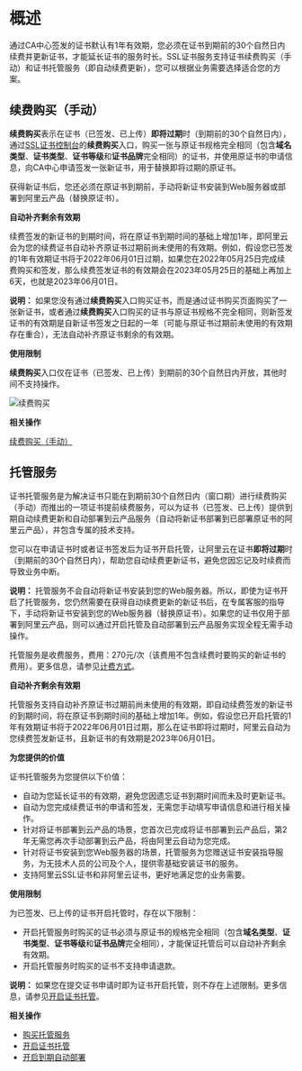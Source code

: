 # 概述

通过CA中心签发的证书默认有1年有效期，您必须在证书到期前的30个自然日内续费并更新证书，才能延长证书的服务时长。SSL证书服务支持证书续费购买（手动）和证书托管服务（即自动续费更新），您可以根据业务需要选择适合您的方案。

## 续费购买（手动）

**续费购买**表示在证书（已签发、已上传）**即将过期**时（到期前的30个自然日内），通过[SSL证书控制台](https://yundunnext.console.aliyun.com/?p=cas)的**续费购买**入口，购买一张与原证书规格完全相同（包含**域名类型**、**证书类型**、**证书等级**和**证书品牌**完全相同）的证书，并使用原证书的申请信息，向CA中心申请签发一张新证书，用于替换即将过期的原证书。

获得新证书后，您还必须在原证书到期前，手动将新证书安装到Web服务器或部署到阿里云产品（替换原证书）。

**自动补齐剩余有效期**

续费签发的新证书的到期时间，将在原证书到期时间的基础上增加1年，即阿里云会为您的续费证书自动补齐原证书过期前尚未使用的有效期。例如，假设您已签发的1年有效期证书将于2022年06月01日过期，如果您在2022年05月25日完成续费购买和签发，那么续费签发证书的有效期会在2023年05月25日的基础上再加上6天，也就是2023年06月01日。

**说明：** 如果您没有通过**续费购买**入口购买证书，而是通过证书购买页面购买了一张新证书，或者通过**续费购买**入口购买的证书与原证书规格不完全相同，则新签发证书的有效期是自新证书签发之日起的一年（可能与原证书过期前未使用的有效期存在重合），无法自动补齐原证书剩余的有效期。

**使用限制**

**续费购买**入口仅在证书（已签发、已上传）到期前的30个自然日内开放，其他时间不支持操作。

![续费购买](https://static-aliyun-doc.oss-accelerate.aliyuncs.com/assets/img/zh-CN/5860790161/p225624.png)

**相关操作**

[续费购买（手动）](/cn.zh-CN/证书托管与续费/续费购买（手动）.md)

## 托管服务

证书托管服务是为解决证书只能在到期前30个自然日内（窗口期）进行续费购买（手动）而推出的一项证书提前续费服务，可以为证书（已签发、已上传）提供到期自动续费更新和自动部署到云产品服务（自动将新证书部署到已部署原证书的阿里云产品），并包含专属的技术支持。

您可以在申请证书时或者证书签发后为证书开启托管，让阿里云在证书**即将过期**时（到期前的30个自然日内），帮助您自动续费更新证书，避免您因忘记及时续费而导致业务中断。

**说明：** 托管服务不会自动将新证书安装到您的Web服务器。所以，即使为证书开启了托管服务，您仍然需要在获得自动续费更新的新证书后，在专属客服的指导下，手动将新证书安装到您的Web服务器（替换原证书）。如果您的证书仅用于部署到阿里云产品，则可以通过开启托管及自动部署到云产品服务实现全程无需手动操作。

托管服务是收费服务，费用：270元/次（该费用不包含续费时要购买的新证书的费用）。更多信息，请参见[计费方式](/cn.zh-CN/产品计费/计费方式.md)。

**自动补齐剩余有效期**

托管服务支持自动补齐原证书过期前尚未使用的有效期，即自动续费签发的新证书的到期时间，将在原证书到期时间的基础上增加1年。例如，假设您已开启托管的1年有效期证书将于2022年06月01日过期，那么在证书即将过期时，阿里云自动为您续费签发新证书，且新证书的有效期是2023年06月01日。

**为您提供的价值**

证书托管服务为您提供以下价值：

-   自动为您延长证书的有效期，避免您因遗忘证书到期时间而未及时更新证书。
-   自动为您完成续费证书的申请和签发，无需您手动填写申请信息和进行相关操作。
-   针对将证书部署到云产品的场景，您首次已完成将证书部署到云产品后，第2年无需您再次手动部署到云产品，将由阿里云自动为您完成。
-   针对将证书安装到您Web服务器的场景，托管服务为您赠送证书安装指导服务，为无技术人员的公司及个人，提供零基础安装证书的服务。
-   支持阿里云SSL证书和非阿里云证书，更好地满足您的业务需要。

**使用限制**

为已签发、已上传的证书开启托管时，存在以下限制：

-   开启托管服务时购买的证书必须与原证书的规格完全相同（包含**域名类型**、**证书类型**、**证书等级**和**证书品牌**完全相同），才能保证托管后可以自动补齐剩余有效期。
-   开启托管服务时购买的证书不支持申请退款。

**说明：** 如果您在提交证书申请时即为证书开启托管，则不存在上述限制。更多信息，请参见[开启证书托管](/cn.zh-CN/证书托管与续费/开启证书托管.md)。

**相关操作**

-   [购买托管服务](/cn.zh-CN/证书托管与续费/购买托管服务.md)
-   [开启证书托管](/cn.zh-CN/证书托管与续费/开启证书托管.md)
-   [开启到期自动部署](/cn.zh-CN/证书托管与续费/开启到期自动部署.md)

